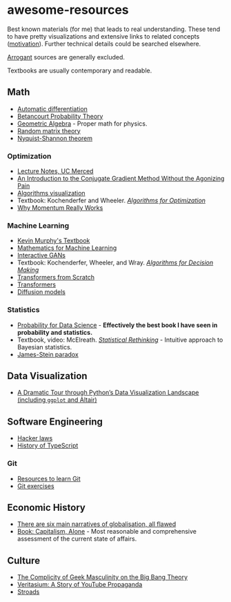# awesome-resources

Best known materials (for me) that leads to real understanding. These tend to have pretty visualizations and extensive links to related concepts ([motivation](https://www.quora.com/Do-highly-intuitive-thinkers-generally-feel-stifled-by-highly-proof-based-rigor-heavy-mathematics-eg-that-taught-at-the-undergrad-grad-level/answer/William-Bulmer-2)). Further technical details could be searched elsewhere.

[Arrogant](https://www.reddit.com/r/math/comments/7gqhlc/what_to_say_instead_of_trivially/) sources are generally excluded.

Textbooks are usually contemporary and readable.

## Math

- [Automatic differentiation](https://www.youtube.com/watch?v=wG_nF1awSSY)
- [Betancourt Probability Theory](https://betanalpha.github.io/assets/case_studies/probability_theory.html)
- [Geometric Algebra](https://www.youtube.com/watch?v=60z_hpEAtD8) - Proper math for physics.
- [Random matrix theory](https://www.youtube.com/watch?v=Y4mnlIvVJEs)
- [Nyquist-Shannon theorem](https://www.youtube.com/watch?v=pWjdWCePgvA)

### Optimization
- [Lecture Notes, UC Merced](https://faculty.ucmerced.edu/mcarreira-perpinan/teaching/EECS260/lecture-notes.pdf)
- [An Introduction to the Conjugate Gradient Method Without the Agonizing Pain](https://www.cs.cmu.edu/~quake-papers/painless-conjugate-gradient.pdf)
- [Algorithms visualization](https://github.com/jiupinjia/Visualize-Optimization-Algorithms)
- Textbook: Kochenderfer and Wheeler. [_Algorithms for Optimization_](https://mykel.kochenderfer.com/textbooks/)
- [Why Momentum Really Works](https://distill.pub/2017/momentum/)

### Machine Learning
- [Kevin Murphy's Textbook](https://probml.github.io/pml-book/)
- [Mathematics for Machine Learning](https://mml-book.github.io)
- [Interactive GANs](https://poloclub.github.io/ganlab/)
- Textbook: Kochenderfer, Wheeler, and Wray. [_Algorithms for Decision Making_](https://algorithmsbook.com/)
- [Transformers from Scratch](https://e2eml.school/transformers.html)
- [Transformers](https://www.youtube.com/watch?v=XSSTuhyAmnI)
- [Diffusion models](https://lilianweng.github.io/posts/2021-07-11-diffusion-models/)

### Statistics
- [Probability for Data Science](https://probability4datascience.com) - **Effectively the best book I have seen in probability and statistics.**
- Textbook, video: McElreath. [_Statistical Rethinking_](https://github.com/rmcelreath/stat_rethinking_2020) - Intuitive approach to Bayesian statistics.
- [James-Stein paradox](https://www.youtube.com/watch?v=cUqoHQDinCM)


## Data Visualization

- [A Dramatic Tour through Python’s Data Visualization Landscape (including `ggplot` and Altair)](https://dsaber.com/2016/10/02/a-dramatic-tour-through-pythons-data-visualization-landscape-including-ggplot-and-altair/)


## Software Engineering

- [Hacker laws](https://github.com/dwmkerr/hacker-laws)
- [History of TypeScript](https://www.youtube.com/watch?v=EUlM3wx546o)

### Git
- [Resources to learn Git](https://try.github.io/)
- [Git exercises](https://gitexercises.fracz.com/)


## Economic History
- [There are six main narratives of globalisation, all flawed](https://aeon.co/essays/there-are-six-main-narratives-of-globalisation-all-flawed)
- [Book: Capitalism, Alone](https://blogs.lse.ac.uk/lsereviewofbooks/2019/11/11/book-review-capitalism-alone-by-branko-milanovic/) - Most reasonable and comprehensive assessment of the current state of affairs.

## Culture
- [The Complicity of Geek Masculinity on the Big Bang Theory](https://www.youtube.com/watch?v=7L7NRONADJ4)
- [Veritasium: A Story of YouTube Propaganda](https://www.youtube.com/watch?v=CM0aohBfUTc)
- [Stroads](https://www.youtube.com/watch?v=ORzNZUeUHAM)
